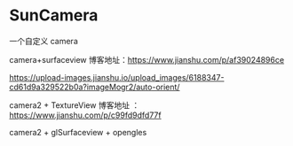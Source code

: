 # SunCamera
一个自定义 camera

camera+surfaceview 博客地址：https://www.jianshu.com/p/af39024896ce

https://upload-images.jianshu.io/upload_images/6188347-cd61d9a329522b0a?imageMogr2/auto-orient/

camera2 + TextureView   博客地址 ： https://www.jianshu.com/p/c99fd9dfd77f

camera2 + glSurfaceview  + opengles 
